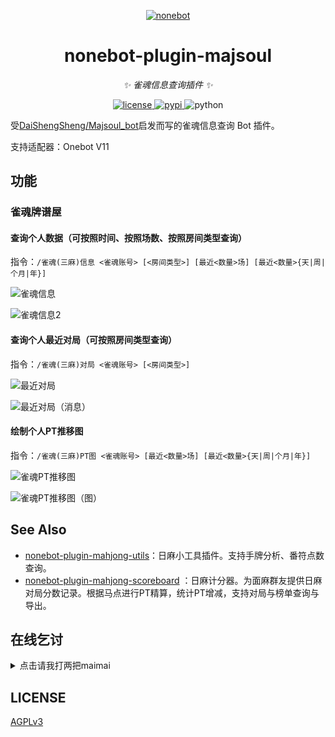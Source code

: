 <!-- markdownlint-disable MD033 MD036 MD041 -->

<p align="center">
  <a href="https://v2.nonebot.dev/"><img src="https://v2.nonebot.dev/logo.png" width="200" height="200" alt="nonebot"></a>
</p>

<div align="center">

nonebot-plugin-majsoul
============

_✨ 雀魂信息查询插件 ✨_

</div>


<p align="center">
  <a href="https://raw.githubusercontent.com/ssttkkl/nonebot-plugin-majsoul/master/LICENSE">
    <img src="https://img.shields.io/github/license/ssttkkl/nonebot-plugin-majsoul.svg" alt="license">
  </a>
  <a href="https://pypi.python.org/pypi/nonebot-plugin-majsoul">
    <img src="https://img.shields.io/pypi/v/nonebot-plugin-majsoul.svg" alt="pypi">
  </a>
  <img src="https://img.shields.io/badge/python-3.9+-blue.svg" alt="python">
</p>

受[DaiShengSheng/Majsoul_bot](https://github.com/DaiShengSheng/Majsoul_bot)启发而写的雀魂信息查询 Bot 插件。

支持适配器：Onebot V11

## 功能

### 雀魂牌谱屋

#### 查询个人数据（可按照时间、按照场数、按照房间类型查询）

指令：`/雀魂(三麻)信息 <雀魂账号> [<房间类型>] [最近<数量>场] [最近<数量>{天|周|个月|年}]`

![雀魂信息](img/majsoul_info.png)

![雀魂信息2](img/majsoul_info_2.png)

#### 查询个人最近对局（可按照房间类型查询）

指令：`/雀魂(三麻)对局 <雀魂账号> [<房间类型>]`

![最近对局](img/records.png)

![最近对局（消息）](img/records_forward.png)

#### 绘制个人PT推移图

指令：`/雀魂(三麻)PT图 <雀魂账号> [最近<数量>场] [最近<数量>{天|周|个月|年}]`

![雀魂PT推移图](img/pt_plot.png)

![雀魂PT推移图（图）](img/pt_plot_img.png)

## See Also

- [nonebot-plugin-mahjong-utils](https://github.com/ssttkkl/nonebot-plugin-mahjong-utils)：日麻小工具插件。支持手牌分析、番符点数查询。
- [nonebot-plugin-mahjong-scoreboard](https://github.com/ssttkkl/nonebot-plugin-mahjong-scoreboard)
  ：日麻计分器。为面麻群友提供日麻对局分数记录。根据马点进行PT精算，统计PT增减，支持对局与榜单查询与导出。

## 在线乞讨

<details><summary>点击请我打两把maimai</summary>

![](https://github.com/ssttkkl/ssttkkl/blob/main/afdian-ssttkkl.jfif)

</details>

## LICENSE

[AGPLv3](https://raw.githubusercontent.com/ssttkkl/nonebot-plugin-majsoul/master/LICENSE)
